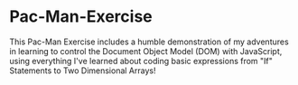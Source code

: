 # Pac-Man-Exercise

This Pac-Man Exercise includes a humble demonstration of my adventures in learning to control the Document Object Model (DOM) with JavaScript, using everything I've learned about coding basic expressions from "If" Statements to Two Dimensional Arrays! 

